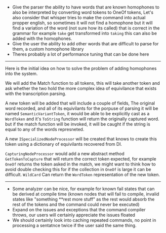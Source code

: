 - Give the parser the ability to have words that are known homophones to also be interpreted by converting word tokens
  to OneOf tokens, Let's also consider that whisper tries to make the command into actual propper english, so sometimes
  it will not find a homophone but it will find a variation of the word (not sure how its called) that is correct in the
  grammar for example `take` get transformed into `taking` this can also be added with the homophones.
- Give the user the ability to add other words that are difficult to parse for them, a custom homophone library
- Theres probably a lot of performance tuning that can be done here

---

Here is the initial idea on how to solve the problem of adding homophones into the system.

We will add the Match function to all tokens, this will take another token and ask whether the two hold the more complex
idea of equivilance that exists with the transcription parsing.

A new token will be added that will include a couple of fields, The original word recorded, and all of its equivilants
for the porpuse of parsing it will be named `SemanticVariantToken`, it would be able to be explicitly cast as
a `WordToken` and it's `ToString` function will return the originally captured word. but if the match function will be
invoked, it will be caught if the string is equal to any of the words represneted.

A new `ISpecializedNodeProcessor` will be created that knows to create this token using a dictionary of equivilants
recovered from DI.

`CapturingNodeProcessor` would add a new abstract method `GetTokenToCapture` that will return the correct token expected,
for example `OneOf` returns the token asked in the match, we might want to think how to avoid double checking this for
if the collection in `OneOf` is large it can be difficult. `WildCard` Can return the `WordToken` representation of the
new token.


---

- Some analyzer can be nice, for example for known fail states that can be derived at compile time (known nodes that
  will fail to compile, invalid states like "something **rest more stuff" as the rest would absorb the rest of the
  tokens and the command could never be executed)
- Expand on the issues and exceptions that the command compiler throws, our users will certainly appreciate the issues
  floated
- We should certainly look into caching repeated commands, no point in processing a sentatnce twice if the user said the
  same thing.
